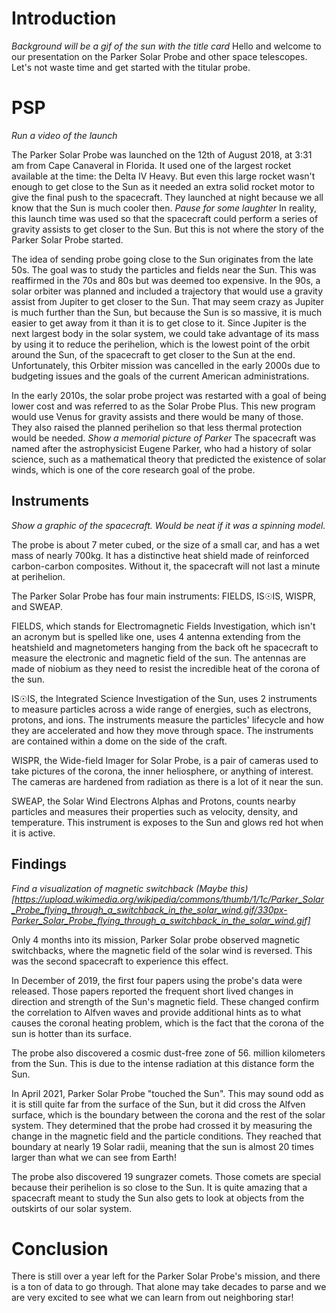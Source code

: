 # Introduction
*Background will be a gif of the sun with the title card*
Hello and welcome to our presentation on the Parker Solar Probe and other space telescopes. Let's not waste time and get started with the titular probe.

# PSP
*Run a video of the launch*

The Parker Solar Probe was launched on the 12th of August 2018, at 3:31 am from Cape Canaveral in Florida. It used one of the largest rocket available at the time: the Delta IV Heavy. But even this large rocket wasn't enough to get close to the Sun as it needed an extra solid rocket motor to give the final push to the spacecraft. They launched at night because we all know that the Sun is much cooler then. *Pause for some laughter* In reality, this launch time was used so that the spacecraft could perform a series of gravity assists to get closer to the Sun. But this is not where the story of the Parker Solar Probe started. 

The idea of sending probe going close to the Sun originates from the late 50s. The goal was to study the particles and fields near the Sun. This was reaffirmed in the 70s and 80s but was deemed too expensive. In the 90s, a solar orbiter was planned and included a trajectory that would use a gravity assist from Jupiter to get closer to the Sun. That may seem crazy as Jupiter is much further than the Sun, but because the Sun is so massive, it is much easier to get away from it than it is to get close to it. Since Jupiter is the next largest body in the solar system, we could take advantage of its mass by using it to reduce the perihelion, which is the lowest point of the orbit around the Sun, of the spacecraft to get closer to the Sun at the end. Unfortunately, this Orbiter mission was cancelled in the early 2000s due to budgeting issues and the goals of the current American administrations. 

In the early 2010s, the solar probe project was restarted with a goal of being lower cost and was referred to as the Solar Probe Plus. This new program would use Venus for gravity assists and there would be many of those. They also raised the planned perihelion so that less thermal protection would be needed. *Show a memorial picture of Parker* The spacecraft was named after the astrophysicist Eugene Parker, who had a history of solar science, such as a mathematical theory that predicted the existence of solar winds, which is one of the core research goal of the probe. 

## Instruments

*Show a graphic of the spacecraft. Would be neat if it was a spinning model.*

The probe is about 7 meter cubed, or the size of a small car, and has a wet mass of nearly 700kg. It has a distinctive heat shield made of reinforced carbon-carbon composites. Without it, the spacecraft will not last a minute at perihelion.

The Parker Solar Probe has four main instruments: FIELDS, IS☉IS, WISPR, and SWEAP.

FIELDS, which stands for Electromagnetic Fields Investigation, which isn't an acronym but is spelled like one, uses 4 antenna extending from the heatshield and magnetometers hanging from the back oft he spacecraft to measure the electronic and magnetic field of the sun. The antennas are made of niobium as they need to resist the incredible heat of the corona of the sun. 

IS☉IS, the Integrated Science Investigation of the Sun, uses 2 instruments to measure particles across a wide range of energies, such as electrons, protons, and ions. The instruments measure the particles' lifecycle and how they are accelerated and how they move through space. The instruments are contained within a dome on the side of the craft.

WISPR, the Wide-field Imager for Solar Probe, is a pair of cameras used to take pictures of the corona, the inner heliosphere, or anything of interest. The cameras are hardened from radiation as there is a lot of it near the sun.

SWEAP, the Solar Wind Electrons Alphas and Protons, counts nearby particles and measures their properties such as velocity, density, and temperature. This instrument is exposes to the Sun and glows red hot when it is active. 


## Findings

*Find a visualization of magnetic switchback (Maybe this)[https://upload.wikimedia.org/wikipedia/commons/thumb/1/1c/Parker_Solar_Probe_flying_through_a_switchback_in_the_solar_wind.gif/330px-Parker_Solar_Probe_flying_through_a_switchback_in_the_solar_wind.gif]*

Only 4 months into its mission, Parker Solar probe observed magnetic switchbacks, where the magnetic field of the solar wind is reversed. This was the second spacecraft to experience this effect.

In December of 2019, the first four papers using the probe's data were released. Those papers reported the frequent short lived changes in direction and strength of the Sun's magnetic field. These changed confirm the correlation to Alfven waves and provide additional hints as to what causes the coronal heating problem, which is the fact that the corona of the sun is hotter than its surface.

The probe also discovered a cosmic dust-free zone of 56. million kilometers from the Sun. This is due to the intense radiation at this distance form the Sun.

In April 2021, Parker Solar Probe "touched the Sun". This may sound odd as it is still quite far from the surface of the Sun, but it did cross the Alfven surface, which is the boundary between the corona and the rest of the solar system. They determined that the probe had crossed it by measuring the change in the magnetic field and the particle conditions. They reached that boundary at nearly 19 Solar radii, meaning that the sun is almost 20 times larger than what we can see from Earth!

The probe also discovered 19 sungrazer comets. Those comets are special because their perihelion is so close to the Sun. It is quite amazing that a spacecraft meant to study the Sun also gets to look at objects from the outskirts of our solar system.

# Conclusion

There is still over a year left for the Parker Solar Probe's mission, and there is a ton of data to go through. That alone may take decades to parse and we are very excited to see what we can learn from out neighboring star! 